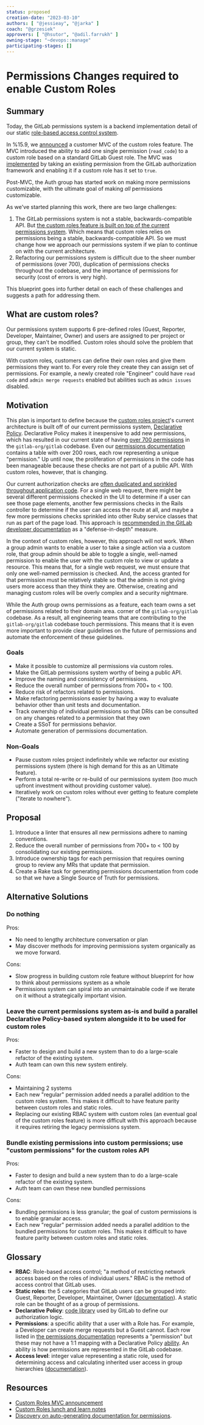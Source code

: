 ```yaml
---
status: proposed
creation-date: "2023-03-10"
authors: [ "@jessieay", "@jarka" ]
coach: "@grzesiek"
approvers: [ "@hsutor", "@adil.farrukh" ]
owning-stage: "~devops::manage"
participating-stages: []
---
```


# Permissions Changes required to enable Custom Roles

## Summary

Today, the GitLab permissions system is a backend implementation detail of our
static [role-based access control system](../../../user/permissions.md#roles).

In %15.9, we [announced](https://about.gitlab.com/blog/2023/03/08/expanding-guest-capabilities-in-gitlab-ultimate/)
a customer MVC of the custom roles feature. The MVC introduced the ability to
add one single permission (`read_code`) to a custom role based on a standard
GitLab Guest role. The MVC was [implemented](https://gitlab.com/gitlab-org/gitlab/-/merge_requests/106256) by
taking an existing permission from the GitLab authorization framework and
enabling it if a custom role has it set to `true`.

Post-MVC, the Auth group has started work on making more permissions
customizable, with the ultimate goal of making *all* permissions customizable.

As we've started planning this work, there are two large challenges:

1. The GitLab permissions system is not a stable, backwards-compatible API.
    But [the custom roles feature is built on top of the current permissions system](https://gitlab.com/gitlab-org/gitlab/-/issues/352891#note_993031741).
    Which means that custom roles relies on permissions being a stable,
    backwards-compatible API. So we must change how we approach our permissions
    system if we plan to continue on with the current architecture.
1. Refactoring our permissions system is difficult due to the sheer number of
   permissions (over 700), duplication of permissions checks throughout the
   codebase, and the importance of permissions for security (cost
   of errors is very high).

This blueprint goes into further detail on each of these challenges and suggests
a path for addressing them.

## What are custom roles?

Our permissions system supports 6 pre-defined roles (Guest, Reporter, Developer, Maintainer, Owner) and users are assigned to per project or group, they can't be modified. Custom roles should solve the problem that our current system is static.

With custom roles, customers can define their own roles and give them permissions they want to. For every role they create they can assign set of permissions. For example, a newly created role "Engineer" could have `read code` and `admin merge requests` enabled but abilities such as `admin issues` disabled.

## Motivation

This plan is important to define because the [custom roles project](https://gitlab.com/groups/gitlab-org/-/epics/4035)'s
current architecture is built off of our current permissions system, [Declarative Policy](https://gitlab.com/gitlab-org/ruby/gems/declarative-policy).
Declarative Policy makes it inexpensive to add new permissions, which has
resulted in our current state of having [over 700 permissions](https://gitlab.com/gitlab-org/gitlab/-/issues/393454#more-context)
in the `gitlab-org/gitlab` codebase. Even our [permissions documentation](../../../user/permissions.md)
contains a table with over 200 rows, each row representing a unique
"permission." Up until now, the proliferation of permissions in the code has
been manageable because these checks are not part of a public API. With custom
roles, however, that is changing.

Our current authorization checks are [often duplicated and sprinkled throughout application code](https://gitlab.com/gitlab-org/gitlab/-/issues/352891#note_958192650). For a single web request, there might be several different
permissions checked in the UI to determine if a user can see those page
elements, another few permissions checks in the Rails controller to determine if
the user can access the route at all, and maybe a few more permissions checks
sprinkled into other Ruby service classes that run as part of the page load.
This approach is [recommended in the GitLab developer documentation](../../../development/permissions/authorizations.md#where-should-permissions-be-checked)
as a "defense-in-depth" measure.

In the context of custom roles, however, this approach will not work. When a
group admin wants to enable a user to take a single action via a custom role,
that group admin should be able to toggle a single, well-named permission to
enable the user with the custom role to view or update a resource. This means
that, for a single web request, we must ensure that only one well-named
permission is checked. And, the access granted for that permission must be
relatively stable so that the admin is not giving users more access than they
think they are. Otherwise, creating and managing custom roles will be overly
complex and a security nightmare.

While the Auth group owns permissions as a feature, each team owns a set of permissions related to their domain area.
corner of the `gitlab-org/gitlab` codebase. As a result, all engineering teams that
are contributing to the `gitlab-org/gitlab` codebase touch permissions. This
means that it is even more important to provide clear guidelines on the future
of permissions and automate the enforcement of these guidelines.

### Goals

- Make it possible to customize all permissions via custom roles.
- Make the GitLab permissions system worthy of being a public API.
- Improve the naming and consistency of permissions.
- Reduce the overall number of permissions from 700+ to < 100.
- Reduce risk of refactors related to permissions.
- Make refactoring permissions easier by having a way to evaluate behavior other than unit tests and documentation.
- Track ownership of individual permissions so that DRIs can be consulted on any changes related to a permission that they own
- Create a SSoT for permissions behavior.
- Automate generation of permissions documentation.

### Non-Goals

- Pause custom roles project indefinitely while we refactor our existing permissions system (there is high demand for this as an Ultimate feature).
- Perform a total re-write or re-build of our permissions system (too much upfront investment without providing customer value).
- Iteratively work on custom roles without ever getting to feature complete ("iterate to nowhere").

## Proposal

1. Introduce a linter that ensures all new permissions adhere to naming
   conventions.
1. Reduce the overall number of permissions from 700+ to < 100 by consolidating
   our existing permissions.
1. Introduce ownership tags for each permission that requires owning group to
   review any MRs that update that permission.
1. Create a Rake task for generating permissions documentation from code so that
   we have a Single Source of Truth for permissions.

## Alternative Solutions

### Do nothing

Pros:

- No need to lengthy architecture conversation or plan
- May discover methods for improving permissions system organically as we move
  forward.

Cons:

- Slow progress in building custom role feature without blueprint for how to
  think about permissions system as a whole
- Permissions system can spiral into an unmaintainable code if we iterate on it without a strategically important vision.

### Leave the current permissions system as-is and build a parallel Declarative Policy-based system alongside it to be used for custom roles

Pros:

- Faster to design and build a new system than to do a large-scale refactor of the existing system.
- Auth team can own this new system entirely.

Cons:

- Maintaining 2 systems
- Each new "regular" permission added needs a parallel addition to the
  custom roles system. This makes it difficult to have feature parity between
  custom roles and static roles.
- Replacing our existing RBAC system with custom roles (an eventual goal of the
  custom roles feature) is more difficult with this approach because it requires
  retiring the legacy permissions system.

### Bundle existing permissions into custom permissions; use "custom permissions" for the custom roles API

Pros:

- Faster to design and build a new system than to do a large-scale refactor of the existing system.
- Auth team can own these new bundled permissions

Cons:

- Bundling permissions is less granular; the goal of custom permissions is to
  enable granular access.
- Each new "regular" permission added needs a parallel addition to the
  bundled permissions for custom roles. This makes it difficult to have feature
  parity between custom roles and static roles.

## Glossary

- **RBAC**: Role-based access control; "a method of restricting network access based
  on the roles of individual users." RBAC is the method of access control that
  GitLab uses.
- **Static roles**: the 5 categories that GitLab users can be grouped into: Guest,
  Reporter, Developer, Maintainer, Owner ([documentation](../../../user/permissions.md#roles)).
  A static role can be thought of as a group of permissions.
- **Declarative Policy**: [code library](https://gitlab.com/gitlab-org/ruby/gems/declarative-policy/)
  used by GitLab to define our authorization logic.
- **Permissions**: a specific ability that a user with a Role has. For example, a
  Developer can create merge requests but a Guest cannot. Each row listed in
  [the permissions documentation](../../../user/permissions.md#project-members-permissions)
  represents a "permission" but these may not have a 1:1 mapping with a Declarative Policy
  [ability](https://gitlab.com/gitlab-org/ruby/gems/declarative-policy/-/blob/main/doc/defining-policies.md#invocation).
  An ability is how permissions are represented in the GitLab codebase.
- **Access level**: integer value representing a static role, used for determining access and calculating inherited user access in group hierarchies ([documentation](../../../api/access_requests.md#valid-access-levels)).

## Resources

- [Custom Roles MVC announcement](https://github.blog/changelog/2021-10-27-enterprise-organizations-can-now-create-custom-repository-roles/)
- [Custom Roles lunch and learn notes](https://docs.google.com/document/d/1x2ExhGJl2-nEibTaQE_7e5w2sDCRRHiakrBYDspPRqw/edit#)
- [Discovery on auto-generating documentation for permissions](https://gitlab.com/gitlab-org/gitlab/-/issues/352891#note_989392294).
